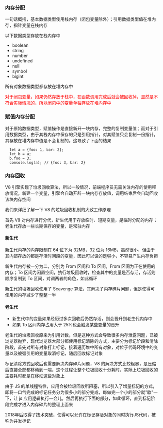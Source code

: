 ### 内存分配

一句话概括，基本数据类型使用栈内存（闭包变量除外）；引用数据类型值在堆内存，指针变量在栈内存

以下数据类型存放在栈内存中

- boolean
- string
- number
- undefined
- null
- symbol
- bigint

所有对象数据类型都存放在堆内存中

<font color="red">对于闭包变量，如果仍然存放于栈中，在函数调用完成后就会被回收掉，显然是不符合实际情况的，所以闭包中的变量单独存放在堆内存中</font>

### 赋值内存分配

对于原始数据类型，赋值操作是直接新开一块内存，完整的复制变量值；而对于引用数据类型，由于其栈内存中保存的只是引用指针，对其赋值只会复制一份指针，其存放在堆内存中值是不会复制的，这导致了下面的结果

```
  let a = {foo: 1, bar: 2};
  let b = a;
  b.foo = 3;
  console.log(a); // {foo: 3, bar: 2}
```

### 内存回收

V8 引擎实现了垃圾回收算法，所以一般情况，前端程序员无需关注内存的使用释放情况，新建一个变量，引擎会自动开辟一块内存存放值，调用结束后会自动回收该块内存空间

我们来详细了解一下 V8 的垃圾回收机制的大致工作原理

首先 V8 对内存进行分代，新生代用于存放临时、短期变量，是临时分配的内存；老生代存放一些长期保存的变量，是常驻内存

#### 新生代

新生代内存的内存限制在 64 位下为 32MB，32 位为 16MB，虽然很小，但由于其内部存放的都是存活时间段的变量，因此可以设的足够小，不容易产生内存负担

新生代内存被一分为二，分别为 From 区间和 To 区间，From 区间为正在使用的内存；To 区间为闲置空间，执行垃圾回收时，检查其中的变量是否存活，存活则顺序复制到 To 区间，对调两者的角色，如此循环

新生代的垃圾回收使用了 Scavenge 算法，其解决了内存碎片问题，但是使得可使用的内存减少了整整一半

#### 老生代

- 新生代中的变量如果经历过多次回收后仍然存活，则会晋升到老生代内存中
- 如果 To 区间内存占用大于 25%也会触发某些变量的晋升

老生代的垃圾回收原来为引用计数，但是这种方式会导致很多内存泄露问题，已被浏览器抛弃，现代浏览器大部分都使用标记清除的方式，主要分为标记阶段和清除阶段，首先对所有对象打上标记，接着遍历堆中所有对象，对位于代码环境中的变量以及被强引用的变量取消标记，随后回收标记对象

标记清除方式回收后也需要解决内存碎片问题，V8 的解决方式比较粗暴，是压缩后直接全部都移动到一端，这个过程让整个垃圾回收十分耗时，实际上垃圾回收的主要耗时都是在移动这些对象上

由于 JS 的单线程特性，应用会被垃圾回收所阻塞，所以引入了增量标记的方式，即将一口气完成的标记任务分为很多小的部分完成，每做完一个小的部分就"歇"一下，让 js 应用逻辑执行一会儿，然后再执行下面的部分，如此循环，直到标记阶段完成才进入内存碎片的整理上面来

2018年后取得了技术突破，使得可以允许在标记存活对象的同时执行JS代码，被称为并发标记

